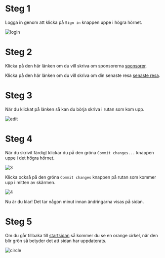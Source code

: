 # Steg 1
Logga in genom att klicka på `Sign in` knappen uppe i högra hörnet.

![login](https://github.com/OperationChangeUddevalla/operationchangeuddevalla.github.io/assets/138241731/da40a8d6-d092-432c-9d98-02c8a543b476)

# Steg 2
Klicka på den här länken om du vill skriva om sponsorerna [sponsorer](https://github.com/OperationChangeUddevalla/operationchangeuddevalla.github.io/edit/main/sponsorer.txt).

Klicka på den här länken om du vill skriva om din senaste resa [senaste resa](https://github.com/OperationChangeUddevalla/operationchangeuddevalla.github.io/edit/main/senaste-resa.txt).

# Steg 3
När du klickat på länken så kan du börja skriva i rutan som kom upp.

![edit](https://github.com/OperationChangeUddevalla/operationchangeuddevalla.github.io/assets/138241731/1114ca3c-f50b-4a6b-a218-2276af4472f5)

# Steg 4
När du skrivit färdigt klickar du på den gröna `Commit changes...` knappen uppe i det högra hörnet.

![3](https://github.com/OperationChangeUddevalla/operationchangeuddevalla.github.io/assets/138241731/f324aec4-1381-4838-84a8-ea4d563906f2)

Klicka också på den gröna `Commit changes` knappen på rutan som kommer upp i mitten av skärmen.

![4](https://github.com/OperationChangeUddevalla/operationchangeuddevalla.github.io/assets/138241731/39890305-ffb5-4d03-b947-b566f641d28d)

Nu är du klar!
Det tar någon minut innan ändringarna visas på sidan.

# Steg 5
Om du går tillbaka till [startsidan](https://github.com/OperationChangeUddevalla/operationchangeuddevalla.github.io) så kommer du se en orange cirkel, när den blir grön så betyder det att sidan har uppdaterats.

![circle](https://github.com/OperationChangeUddevalla/operationchangeuddevalla.github.io/assets/138241731/74b336bf-e208-4a99-88bd-3f66f4fb3d06)
